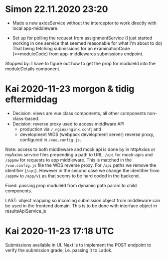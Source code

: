 # Simon 22.11.2020 23:20
- Made a new axiosService without the interceptor to work directly with local app-middleware.

- Set up for polling the request from assignmentService (I just started working in one service that seemed reasonable for what I'm about to do) That being fetching submissions for an examinationCode (==moduleCode) from app-middlewares submissions endpoint.

Stopped by:
I have to figure out how to get the prop for moduleId into the moduleDetails component.



# Kai 2020-11-23 morgon & tidig eftermiddag
- Decision: views are vue class components, all other components non-class-based.
- Decision: reverse proxy used to access middlware API
    - production via `/.nginx/nginx.conf`; and 
    - development WDS (webpack development server) reverse proxy, configured in `/vue.config.js`.

Note: access to both middleware and mock api is done by in httpAxios or myAxios service files prepending a path to URL. `/api` for mock-apis and `/appmw` for requests to app middleware. This is matched in the `/vue.config.js` file the WDS reverse proxy. For `/api` paths we remove the identifier (`/api`). However in the second case we change the identifier from `/appmw` to `/app/v1` as that seems to be hard coded in the backend.

Fixed: passing prop moduleId from dynamic path param to child components.

LAST: object mapping so incoming submission object from middleware can be used in the frontend domain. This is to be done with interface object in resultsApiService.js

# Kai 2020-11-23 17:18 UTC
Submissions available in UI. Next is to implement the POST endpoint to verify the submission grade, i.e. passing it to Ladok.
